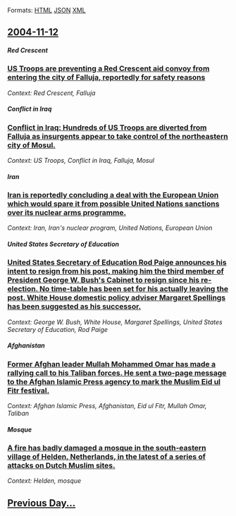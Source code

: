 
Formats: [HTML](2004/11/12/index.html)  [JSON](2004/11/12/index.json)  [XML](2004/11/12/index.xml)  

## [2004-11-12](/news/2004/11/12/index.md)

##### Red Crescent
### [ US Troops are preventing a Red Crescent aid convoy from entering the city of Falluja, reportedly for safety reasons ](/news/2004/11/12/us-troops-are-preventing-a-red-crescent-aid-convoy-from-entering-the-city-of-falluja-reportedly-for-safety-reasons.md)
_Context: Red Crescent, Falluja_

##### Conflict in Iraq
### [ Conflict in Iraq: Hundreds of US Troops are diverted from Falluja as insurgents appear to take control of the northeastern city of Mosul. ](/news/2004/11/12/conflict-in-iraq-hundreds-of-us-troops-are-diverted-from-falluja-as-insurgents-appear-to-take-control-of-the-northeastern-city-of-mosul.md)
_Context: US Troops, Conflict in Iraq, Falluja, Mosul_

##### Iran
### [ Iran is reportedly concluding a deal with the European Union which would spare it from possible United Nations sanctions over its nuclear arms programme. ](/news/2004/11/12/iran-is-reportedly-concluding-a-deal-with-the-european-union-which-would-spare-it-from-possible-united-nations-sanctions-over-its-nuclear-a.md)
_Context: Iran, Iran's nuclear program, United Nations, European Union_

##### United States Secretary of Education
### [ United States Secretary of Education Rod Paige announces his intent to resign from his post, making him the third member of President George W. Bush's Cabinet to resign since his re-election. No time-table has been set for his actually leaving the post. White House domestic policy adviser Margaret Spellings has been suggested as his successor. ](/news/2004/11/12/united-states-secretary-of-education-rod-paige-announces-his-intent-to-resign-from-his-post-making-him-the-third-member-of-president-georg.md)
_Context: George W. Bush, White House, Margaret Spellings, United States Secretary of Education, Rod Paige_

##### Afghanistan
### [ Former Afghan leader Mullah Mohammed Omar has made a rallying call to his Taliban forces. He sent a two-page message to the Afghan Islamic Press agency to mark the Muslim Eid ul Fitr festival. ](/news/2004/11/12/former-afghan-leader-mullah-mohammed-omar-has-made-a-rallying-call-to-his-taliban-forces-he-sent-a-two-page-message-to-the-afghan-islamic.md)
_Context: Afghan Islamic Press, Afghanistan, Eid ul Fitr, Mullah Omar, Taliban_

##### Mosque
### [ A fire has badly damaged a mosque in the south-eastern village of Helden, Netherlands, in the latest of a series of attacks on Dutch Muslim sites. ](/news/2004/11/12/a-fire-has-badly-damaged-a-mosque-in-the-south-eastern-village-of-helden-netherlands-in-the-latest-of-a-series-of-attacks-on-dutch-muslim.md)
_Context: Helden, mosque_

## [Previous Day...](/news/2004/11/11/index.md)

